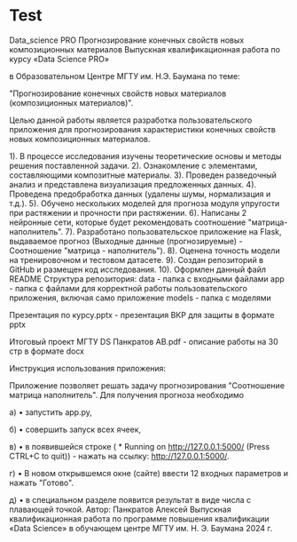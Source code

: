 # Test
Data_science PRO
Прогнозирование конечных свойств новых композиционных материалов Выпускная квалификационная работа по курсу «Data Science PRO»

в Образовательном Центре МГТУ им. Н.Э. Баумана по теме:

"Прогнозирование конечных свойств новых материалов (композиционных материалов)".

Целью данной работы является разработка пользовательского приложения для прогнозирования характеристики конечных свойств новых композиционных материалов.

1). В процессе исследования изучены теоретические основы и методы решения поставленной задачи. 2). Ознакомление с элементами, составляющими композитные материалы. 3). Проведен разведочный анализ и представлена визуализация предложенных данных. 4). Проведена предобработка данных (удалены шумы, нормализация и т.д.). 5). Обучено нескольких моделей для прогноза модуля упругости при растяжении и прочности при растяжении. 6). Написаны 2 нейронные сети, которые будет рекомендовать соотношение "матрица-наполнитель". 7). Разработано пользовательское приложение на Flask, выдаваемое прогноз (Выходные данные (прогнозируемые) - Соотношение "матрица - наполнитель"). 8). Оценена точность модели на тренировочном и тестовом датасете. 9). Создан репозиторий в GitHub и размещен код исследования. 10). Оформлен данный файл README Структура репозитория: data - папка с входными файлами app - папка с файлами для корректной работы пользовательского приложения, включая само приложение models - папка с моделями

Презентация по курсу.pptx - презентация ВКР для защиты в формате pptx

Итоговый проект МГТУ DS Панкратов АВ.pdf - описание работы на 30 стр в формате docx

Инструкция использования приложения:

Приложение позволяет решать задачу прогнозирования "Соотношение матрица наполнитель". Для получения прогноза необходимо

а) • запустить app.py,

б) • совершить запуск всех ячеек,

в) • в появившейся строке ( * Running on http://127.0.0.1:5000/ (Press CTRL+C to quit)) - нажать на ссылку: http://127.0.0.1:5000/.

г) • В новом открывшемся окне (сайте) ввести 12 входных параметров и нажать "Готово".

д) • в специальном разделе появится результат в виде числа с плавающей точкой.
Автор:  Панкратов Алексей
Выпускная квалификационная работа по программе повышения квалификации «Data Science» в обучающем центре МГТУ им. Н. Э. Баумана 2024 г.
